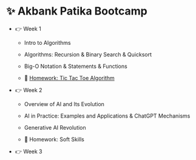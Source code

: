 # ✨ Akbank Patika Bootcamp 

- 👉 Week 1 

    - Intro to Algorithms

    - Algorithms: Recursion & Binary Search & Quicksort

    - Big-O Notation & Statements & Functions 

    - 📖 [Homework: Tic Tac Toe Algorithm](https://github.com/enesmanan/akbank-patika-bootcamp/tree/main/Week_1)

- 👉 Week 2

    - Overview of AI and Its Evolution

    - AI in Practice: Examples and Applications & ChatGPT Mechanisms

    - Generative AI Revolution

    - 📖 Homework: Soft Skills

- 👉 Week 3
